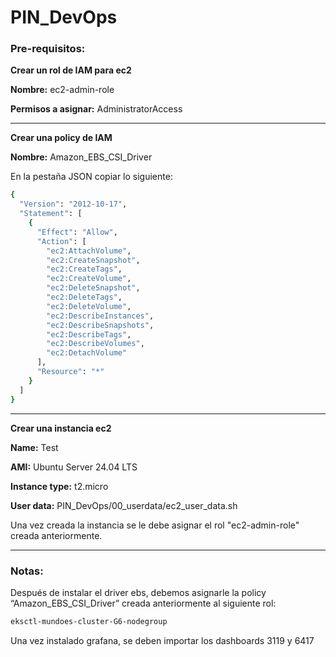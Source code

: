 # PIN_DevOps

### Pre-requisitos:
**Crear un rol de IAM para ec2**

**Nombre:** ec2-admin-role

**Permisos a asignar:** AdministratorAccess

---

**Crear una policy de IAM**

**Nombre:** Amazon_EBS_CSI_Driver

En la pestaña JSON copiar lo siguiente:
```sh
{
  "Version": "2012-10-17",
  "Statement": [
    {
      "Effect": "Allow",
      "Action": [
        "ec2:AttachVolume",
        "ec2:CreateSnapshot",
        "ec2:CreateTags",
        "ec2:CreateVolume",
        "ec2:DeleteSnapshot",
        "ec2:DeleteTags",
        "ec2:DeleteVolume",
        "ec2:DescribeInstances",
        "ec2:DescribeSnapshots",
        "ec2:DescribeTags",
        "ec2:DescribeVolumes",
        "ec2:DetachVolume"
      ],
      "Resource": "*"
    }
  ]
}
```

---

**Crear una instancia ec2**

**Name:** Test

**AMI:** Ubuntu Server 24.04 LTS

**Instance type:** t2.micro

**User data:** PIN_DevOps/00_userdata/ec2_user_data.sh

Una vez creada la instancia se le debe asignar el rol "ec2-admin-role" creada anteriormente.

---

### Notas:

Después de instalar el driver ebs, debemos asignarle la policy  “Amazon_EBS_CSI_Driver” creada anteriormente al siguiente rol:

```sh
eksctl-mundoes-cluster-G6-nodegroup
```

Una vez instalado grafana, se deben importar los dashboards 3119 y 6417 
